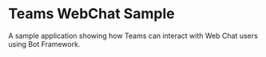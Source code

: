 # Teams WebChat Sample

A sample application showing how Teams can interact with Web Chat users using Bot Framework.